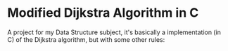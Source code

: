 # Modified Dijkstra Algorithm in C
 A project for my Data Structure subject, it's basically a implementation (in C) of the Dijkstra algorithm, but with some other rules:
